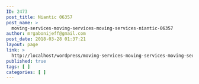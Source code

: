 ```yaml
---
ID: 2473
post_title: Niantic 06357
post_name: >
  moving-services-moving-services-moving-services-niantic-06357
author: mrgabonijeff@gmail.com
post_date: 2018-03-28 01:37:21
layout: page
link: >
  http://localhost/wordpress/moving-services-moving-services-moving-services-niantic-06357/
published: true
tags: [ ]
categories: [ ]
---
```

